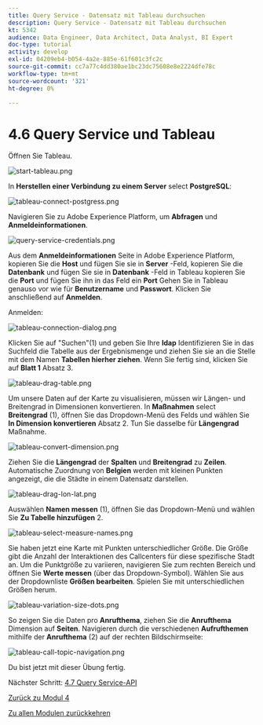 ```yaml
---
title: Query Service - Datensatz mit Tableau durchsuchen
description: Query Service - Datensatz mit Tableau durchsuchen
kt: 5342
audience: Data Engineer, Data Architect, Data Analyst, BI Expert
doc-type: tutorial
activity: develop
exl-id: 04209eb4-b054-4a2e-885e-61f601c3fc2c
source-git-commit: cc7a77c4dd380ae1bc23dc75608e8e2224dfe78c
workflow-type: tm+mt
source-wordcount: '321'
ht-degree: 0%

---
```


# 4.6 Query Service und Tableau

Öffnen Sie Tableau.

![start-tableau.png](./images/start-tableau.png)

In **Herstellen einer Verbindung zu einem Server** select **PostgreSQL**:

![tableau-connect-postgress.png](./images/tableau-connect-postgress.png)

Navigieren Sie zu Adobe Experience Platform, um **Abfragen** und **Anmeldeinformationen**.

![query-service-credentials.png](./images/query-service-credentials.png)

Aus dem **Anmeldeinformationen** Seite in Adobe Experience Platform, kopieren Sie die **Host** und fügen Sie sie in **Server** -Feld, kopieren Sie die **Datenbank** und fügen Sie sie in **Datenbank** -Feld in Tableau kopieren Sie die **Port** und fügen Sie ihn in das Feld ein **Port** Gehen Sie in Tableau genauso vor wie für **Benutzername** und **Passwort**. Klicken Sie anschließend auf **Anmelden**.

Anmelden:

![tableau-connection-dialog.png](./images/tableau-connection-dialog.png)

Klicken Sie auf &quot;Suchen&quot;(1) und geben Sie Ihre **ldap** Identifizieren Sie in das Suchfeld die Tabelle aus der Ergebnismenge und ziehen Sie sie an die Stelle mit dem Namen **Tabellen hierher ziehen**. Wenn Sie fertig sind, klicken Sie auf **Blatt 1** Absatz 3.

![tableau-drag-table.png](./images/tableau-drag-table.png)

Um unsere Daten auf der Karte zu visualisieren, müssen wir Längen- und Breitengrad in Dimensionen konvertieren. In **Maßnahmen** select **Breitengrad** (1), öffnen Sie das Dropdown-Menü des Felds und wählen Sie **In Dimension konvertieren** Absatz 2. Tun Sie dasselbe für **Längengrad** Maßnahme.

![tableau-convert-dimension.png](./images/tableau-convert-dimension.png)

Ziehen Sie die **Längengrad** der **Spalten** und **Breitengrad** zu **Zeilen**. Automatische Zuordnung von **Belgien** werden mit kleinen Punkten angezeigt, die die Städte in einem Datensatz darstellen.

![tableau-drag-lon-lat.png](./images/tableau-drag-lon-lat.png)

Auswählen **Namen messen** (1), öffnen Sie das Dropdown-Menü und wählen Sie **Zu Tabelle hinzufügen** 2.

![tableau-select-measure-names.png](./images/tableau-select-measure-names.png)

Sie haben jetzt eine Karte mit Punkten unterschiedlicher Größe. Die Größe gibt die Anzahl der Interaktionen des Callcenters für diese spezifische Stadt an. Um die Punktgröße zu variieren, navigieren Sie zum rechten Bereich und öffnen Sie **Werte messen** (über das Dropdown-Symbol). Wählen Sie aus der Dropdownliste **Größen bearbeiten**. Spielen Sie mit unterschiedlichen Größen herum.

![tableau-variation-size-dots.png](./images/tableau-vary-size-dots.png)

So zeigen Sie die Daten pro **Anrufthema**, ziehen Sie die **Anrufthema** Dimension auf **Seiten**. Navigieren durch die verschiedenen **Aufrufthemen** mithilfe der **Anrufthema** (2) auf der rechten Bildschirmseite:

![tableau-call-topic-navigation.png](./images/tableau-call-topic-navigation.png)

Du bist jetzt mit dieser Übung fertig.

Nächster Schritt: [4.7 Query Service-API](./ex7.md)

[Zurück zu Modul 4](./query-service.md)

[Zu allen Modulen zurückkehren](../../overview.md)
